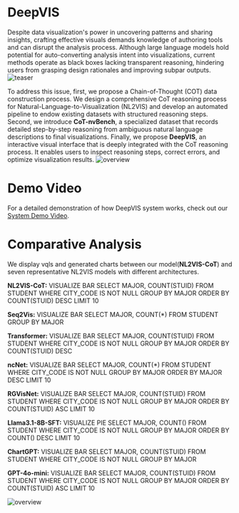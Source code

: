 # DeepVIS
Despite data visualization's power in uncovering patterns and sharing insights, crafting effective visuals demands knowledge of authoring tools and can disrupt the analysis process. Although large language models hold potential for auto-converting analysis intent into visualizations, current methods operate as black boxes lacking transparent reasoning, hindering users from grasping design rationales and improving subpar outputs.
![teaser](https://anonymous.4open.science/r/DeepVIS-9C33/img/teaser.png)

To address this issue, first, we propose a Chain-of-Thought (COT) data construction process. We design a comprehensive CoT reasoning process for Natural-Language-to-Visualization (NL2VIS) and develop an automated pipeline to endow existing datasets with structured reasoning steps. Second, we introduce **CoT-nvBench**, a specialized dataset that records detailed step-by-step reasoning from ambiguous natural language descriptions to final visualizations. Finally, we propose **DeepVIS**, an interactive visual interface that is deeply integrated with the CoT reasoning process. It enables users to inspect reasoning steps, correct errors, and optimize visualization results.
![overview](https://anonymous.4open.science/r/DeepVIS-9C33/img/overview.png)

# Demo Video
For a detailed demonstration of how DeepVIS system works, check out our [System Demo Video](https://anonymous.4open.science/r/DeepVIS-9C33/Demo%20Video.mp4).

# Comparative Analysis
We display vqls and generated charts between our model(**NL2VIS-CoT**) and seven representative NL2VIS models with different architectures.

**NL2VIS-CoT:**
VISUALIZE BAR SELECT MAJOR, COUNT(STUID) FROM STUDENT WHERE CITY_CODE IS NOT NULL GROUP BY MAJOR ORDER BY COUNT(STUID) DESC LIMIT 10

**Seq2Vis:**
VISUALIZE BAR SELECT MAJOR, COUNT(*) FROM STUDENT GROUP BY MAJOR

**Transformer:** 
VISUALIZE BAR SELECT MAJOR, COUNT(STUID) FROM STUDENT WHERE CITY_CODE IS NOT NULL GROUP BY MAJOR ORDER BY COUNT(STUID) DESC

**ncNet:** 
VISUALIZE BAR SELECT MAJOR, COUNT(*) FROM STUDENT WHERE CITY_CODE IS NOT NULL GROUP BY MAJOR ORDER BY MAJOR DESC LIMIT 10

**RGVisNet:** 
VISUALIZE BAR SELECT MAJOR, COUNT(STUID) FROM STUDENT WHERE CITY_CODE IS NOT NULL GROUP BY MAJOR ORDER BY COUNT(STUID) ASC LIMIT 10

**Llama3.1-8B-SFT:**
VISUALIZE PIE SELECT MAJOR, COUNT() FROM STUDENT WHERE CITY_CODE IS NOT NULL GROUP BY MAJOR ORDER BY COUNT() DESC LIMIT 10

**ChartGPT:**
VISUALIZE BAR SELECT MAJOR, COUNT(STUID) FROM STUDENT WHERE CITY_CODE IS NOT NULL GROUP BY MAJOR

**GPT-4o-mini:**
VISUALIZE BAR SELECT MAJOR, COUNT(STUID) FROM STUDENT WHERE CITY_CODE IS NOT NULL GROUP BY MAJOR ORDER BY COUNT(STUID) ASC LIMIT 10

![overview](https://anonymous.4open.science/r/DeepVIS-9C33/img/Comparative_analysis.png)

